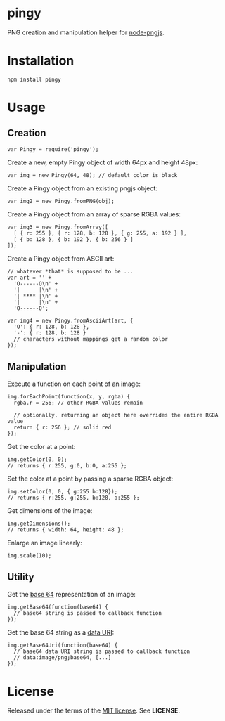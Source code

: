 pingy
=====
PNG creation and manipulation helper for
[node-pngjs](https://github.com/niegowski/node-pngjs).

Installation
============

    npm install pingy

Usage
=====

Creation
--------

    var Pingy = require('pingy');

Create a new, empty Pingy object of width 64px and height 48px:

    var img = new Pingy(64, 48); // default color is black

Create a Pingy object from an existing pngjs object:

    var img2 = new Pingy.fromPNG(obj);

Create a Pingy object from an array of sparse RGBA values:

    var img3 = new Pingy.fromArray([
      [ { r: 255 }, { r: 128, b: 128 }, { g: 255, a: 192 } ],
      [ { b: 128 }, { b: 192 }, { b: 256 } ]
    ]);

Create a Pingy object from ASCII art:

    // whatever *that* is supposed to be ...
    var art = '' +
      'O------O\n' +
      '|      |\n' +
      '| **** |\n' +
      '|      |\n' +
      'O------O';

    var img4 = new Pingy.fromAsciiArt(art, {
      'O': { r: 128, b: 128 },
      '-': { r: 128, b: 128 }
      // characters without mappings get a random color
    });


Manipulation
------------

Execute a function on each point of an image:

    img.forEachPoint(function(x, y, rgba) {
      rgba.r = 256; // other RGBA values remain

      // optionally, returning an object here overrides the entire RGBA value
      return { r: 256 }; // solid red
    });

Get the color at a point:

    img.getColor(0, 0);
    // returns { r:255, g:0, b:0, a:255 };

Set the color at a point by passing a sparse RGBA object:

    img.setColor(0, 0, { g:255 b:128});
    // returns { r:255, g:255, b:128, a:255 };

Get dimensions of the image:

    img.getDimensions();
    // returns { width: 64, height: 48 };

Enlarge an image linearly:

    img.scale(10);


Utility
-------

Get the [base 64](https://en.wikipedia.org/wiki/Base64) representation of an
image:

    img.getBase64(function(base64) {
      // base64 string is passed to callback function
    });

Get the base 64 string as a
[data URI](https://en.wikipedia.org/wiki/Data_URI_scheme):

    img.getBase64Uri(function(base64) {
      // base64 data URI string is passed to callback function
      // data:image/png;base64, [...]
    });

License
=======
Released under the terms of the
[MIT license](http://tldrlegal.com/license/mit-license). See **LICENSE**.
